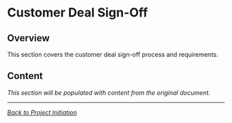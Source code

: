 # Customer Deal Sign-Off

## Overview

This section covers the customer deal sign-off process and requirements.

## Content

*This section will be populated with content from the original document.*

---

*[Back to Project Initiation](index.md)*
